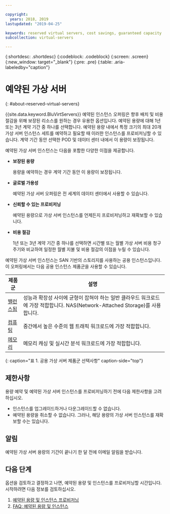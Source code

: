 ```yaml
---

copyright:
  years: 2018, 2019
lastupdated: "2019-04-25"

keywords: reserved virtual servers, cost savings, guaranteed capacity 
subcollection: virtual-servers

---
```


{:shortdesc: .shortdesc}
{:codeblock: .codeblock}
{:screen: .screen}
{:new_window: target="_blank"}
{:pre: .pre}
{:table: .aria-labeledby="caption"}

# 예약된 가상 서버
{: #about-reserved-virtual-servers}

{{site.data.keyword.BluVirtServers}} 예약된 인스턴스 오퍼링은 향후 배치 및 비용 절감을 위해 보장된 리소스를 원하는 경우 유용한 옵션입니다. 예약된 용량에 대해 1년 또는 3년 계약 기간 중 하나를 선택합니다. 예약된 용량 내에서 특정 크기의 최대 20개 가상 서버 인스턴스 세트를 예약하고 필요할 때 이러한 인스턴스를 프로비저닝할 수 있습니다. 계약 기간 동안 선택한 POD 및 데이터 센터 내에서 이 용량이 보장됩니다.

예약된 가상 서버 인스턴스는 다음을 포함한 다양한 이점을 제공합니다.

* **보장된 용량**

    용량을 예약하는 경우 계약 기간 동안 이 용량이 보장됩니다. 
    
* **글로벌 가용성**
    
    예약된 가상 서버 오퍼링은 전 세계의 데이터 센터에서 사용할 수 있습니다.

* **신뢰할 수 있는 프로비저닝**
   
   예약된 용량으로 가상 서버 인스턴스를 언제든지 프로비저닝하고 재확보할 수 있습니다.

* **비용 절감**
    
    1년 또는 3년 계약 기간 중 하나를 선택하면 시간별 또는 월별 가상 서버 비용 청구 주기와 비교하여 일정한 월별 지불 및 비용 절감의 이점을 누릴 수 있습니다.

예약된 가상 서버 인스턴스는 SAN 기반의 스토리지를 사용하는 공용 인스턴스입니다. 이 오퍼링에서는 다음 공용 인스턴스 제품군을 사용할 수 있습니다. 

| 제품군 |설명                                                                                              |
| ----------------------- | -------------------------------------------------------------------------------------------------------- | 
|[밸런스됨](/docs/vsi?topic=virtual-servers-about-virtual-server-profiles#balanced) |성능과 확장성 사이에 균형이 잡혀야 하는 일반 클라우드 워크로드에 가장 적합합니다. NAS(Network-Attached Storage)를 사용합니다.|
|[컴퓨팅](/docs/vsi?topic=virtual-servers-about-virtual-server-profiles#compute) |중간에서 높은 수준의 웹 트래픽 워크로드에 가장 적합합니다.|
|[메모리](/docs/vsi?topic=virtual-servers-about-virtual-server-profiles#memory)  |메모리 캐싱 및 실시간 분석 워크로드에 가장 적합합니다. |
{: caption="표 1. 공용 가상 서버 제품군 선택사항" caption-side="top"}

## 제한사항 

용량 예약 및 예약된 가상 서버 인스턴스를 프로비저닝하기 전에 다음 제한사항을 고려하십시오.
  
  * 인스턴스를 업그레이드하거나 다운그레이드할 수 없습니다.
  * 예약된 용량을 취소할 수 없습니다. 그러나, 해당 용량의 가상 서버 인스턴스를 재확보할 수는 있습니다.
    
## 알림

예약된 가상 서버 용량의 기간이 끝나기 한 달 전에 이메일 알림을 받습니다.

## 다음 단계

옵션을 검토하고 결정하고 나면, 예약된 용량 및 인스턴스를 프로비저닝할 시간입니다. 시작하려면 다음 정보를 검토하십시오.

   1. [예약된 용량 및 인스턴스 프로비저닝](/docs/vsi?topic=virtual-servers-provisioning-reserved-capacity-and-instances#provisioning-reserved-capacity-and-instances)
   2. [FAQ: 예약된 용량 및 인스턴스](/docs/vsi?topic=virtual-servers-faqs-reserved-capacity-and-instances#faqs-reserved-capacity-and-instances)
